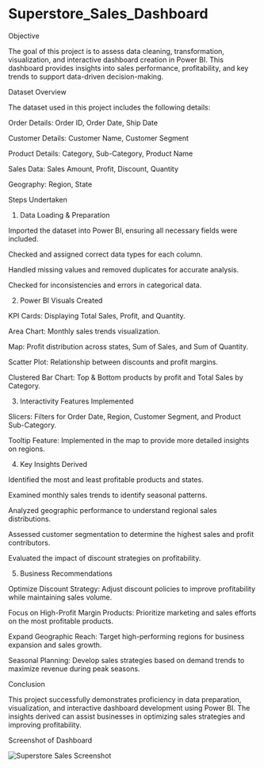 # Superstore_Sales_Dashboard

Objective

The goal of this project is to assess data cleaning, transformation, visualization, and interactive dashboard creation in Power BI. This dashboard provides insights into sales performance, profitability, and key trends to support data-driven decision-making.

Dataset Overview

The dataset used in this project includes the following details:

Order Details: Order ID, Order Date, Ship Date

Customer Details: Customer Name, Customer Segment

Product Details: Category, Sub-Category, Product Name

Sales Data: Sales Amount, Profit, Discount, Quantity

Geography: Region, State

Steps Undertaken

1. Data Loading & Preparation

Imported the dataset into Power BI, ensuring all necessary fields were included.

Checked and assigned correct data types for each column.

Handled missing values and removed duplicates for accurate analysis.

Checked for inconsistencies and errors in categorical data.

2. Power BI Visuals Created

KPI Cards: Displaying Total Sales, Profit, and Quantity.

Area Chart: Monthly sales trends visualization.

Map: Profit distribution across states, Sum of Sales, and Sum of Quantity.

Scatter Plot: Relationship between discounts and profit margins.

Clustered Bar Chart: Top & Bottom products by profit and Total Sales by Category.

3. Interactivity Features Implemented

Slicers: Filters for Order Date, Region, Customer Segment, and Product Sub-Category.

Tooltip Feature: Implemented in the map to provide more detailed insights on regions.

4. Key Insights Derived

Identified the most and least profitable products and states.

Examined monthly sales trends to identify seasonal patterns.

Analyzed geographic performance to understand regional sales distributions.

Assessed customer segmentation to determine the highest sales and profit contributors.

Evaluated the impact of discount strategies on profitability.

5. Business Recommendations

Optimize Discount Strategy: Adjust discount policies to improve profitability while maintaining sales volume.

Focus on High-Profit Margin Products: Prioritize marketing and sales efforts on the most profitable products.

Expand Geographic Reach: Target high-performing regions for business expansion and sales growth.

Seasonal Planning: Develop sales strategies based on demand trends to maximize revenue during peak seasons.

Conclusion

This project successfully demonstrates proficiency in data preparation, visualization, and interactive dashboard development using Power BI. The insights derived can assist businesses in optimizing sales strategies and improving profitability.



Screenshot of Dashboard

![Superstore Sales Screenshot](https://github.com/user-attachments/assets/d3d186bc-6385-4336-8957-55ac82bae70c)
